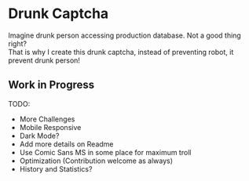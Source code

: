 # Drunk Captcha

Imagine drunk person accessing production database. Not a good thing right?  
That is why I create this drunk captcha, instead of preventing robot, it prevent
drunk person!

## Work in Progress

TODO:

- More Challenges
- Mobile Responsive
- Dark Mode?
- Add more details on Readme
- Use Comic Sans MS in some place for maximum troll
- Optimization (Contribution welcome as always)
- History and Statistics?

